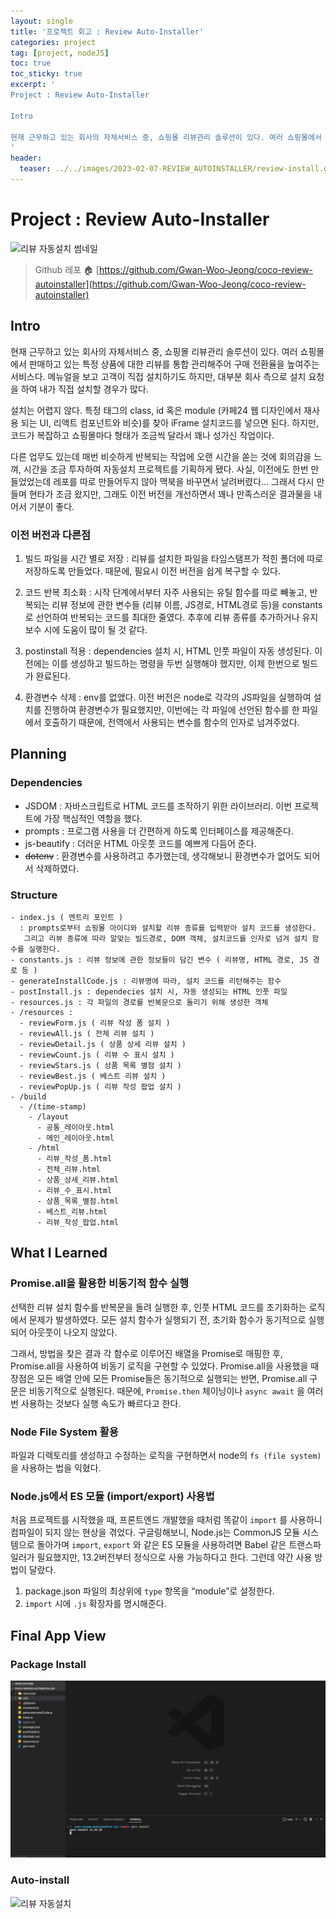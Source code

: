 ```yaml
---
layout: single
title: '프로젝트 회고 : Review Auto-Installer'
categories: project
tag: [project, nodeJS]
toc: true
toc_sticky: true
excerpt: '
Project : Review Auto-Installer

Intro

현재 근무하고 있는 회사의 자체서비스 중, 쇼핑몰 리뷰관리 솔루션이 있다. 여러 쇼핑몰에서 판매하고 있는 특정 상품에 대한 리뷰를 통합 관리해주어 구매 전환율을 높여주는 서비스다. 메뉴얼을 보고 고객이 직접 설치하기도 하지만, 대부분 회사 측으로 설치 요청을 하여 내가 직접 설치할 경우가 많다.
'
header:
  teaser: ../../images/2023-02-07-REVIEW_AUTOINSTALLER/review-install.gif
---
```


# Project : Review Auto-Installer

![리뷰 자동설치 썸네일](../../images/2023-02-07-REVIEW_AUTOINSTALLER/review-install.gif)

> Github 레포 🏠
> [https://github.com/Gwan-Woo-Jeong/coco-review-autoinstaller](https://github.com/Gwan-Woo-Jeong/coco-review-autoinstaller)

## Intro

현재 근무하고 있는 회사의 자체서비스 중, 쇼핑몰 리뷰관리 솔루션이 있다. 여러 쇼핑몰에서 판매하고 있는 특정 상품에 대한 리뷰를 통합 관리해주어 구매 전환율을 높여주는 서비스다. 메뉴얼을 보고 고객이 직접 설치하기도 하지만, 대부분 회사 측으로 설치 요청을 하여 내가 직접 설치할 경우가 많다.

설치는 어렵지 않다. 특정 태그의 class, id 혹은 module (카페24 웹 디자인에서 재사용 되는 UI, 리액트 컴포넌트와 비슷)를 찾아 iFrame 설치코드를 넣으면 된다. 하지만, 코드가 복잡하고 쇼핑몰마다 형태가 조금씩 달라서 꽤나 성가신 작업이다.

다른 업무도 있는데 매번 비슷하게 반복되는 작업에 오랜 시간을 쏟는 것에 회의감을 느껴, 시간을 조금 투자하여 자동설치 프로젝트를 기획하게 됐다. 사실, 이전에도 한번 만들었었는데 레포를 따로 만들어두지 않아 맥북을 바꾸면서 날려버렸다… 그래서 다시 만들며 현타가 조금 왔지만, 그래도 이전 버전을 개선하면서 꽤나 만족스러운 결과물을 내어서 기분이 좋다.

### 이전 버전과 다른점

1. 빌드 파일을 시간 별로 저장
   : 리뷰를 설치한 파일을 타임스탬프가 적힌 폴더에 따로 저장하도록 만들었다. 때문에, 필요시 이전 버전을 쉽게 복구할 수 있다.

2. 코드 반복 최소화
   : 시작 단계에서부터 자주 사용되는 유틸 함수를 따로 빼놓고, 반복되는 리뷰 정보에 관한 변수들 (리뷰 이름, JS경로, HTML경로 등)을 constants로 선언하여 반복되는 코드를 최대한 줄였다. 추후에 리뷰 종류를 추가하거나 유지보수 시에 도움이 많이 될 것 같다.

3. postinstall 적용
   : dependencies 설치 시, HTML 인풋 파일이 자동 생성된다. 이전에는 이를 생성하고 빌드하는 명령을 두번 실행해야 했지만, 이제 한번으로 빌드가 완료된다.

4. 환경변수 삭제
   : env를 없앴다. 이전 버전은 node로 각각의 JS파일을 실행하여 설치를 진행하여 환경변수가 필요했지만, 이번에는 각 파일에 선언된 함수를 한 파일에서 호출하기 때문에, 전역에서 사용되는 변수를 함수의 인자로 넘겨주었다.

## Planning

### Dependencies

- JSDOM
  : 자바스크립트로 HTML 코드를 조작하기 위한 라이브러리. 이번 프로젝트에 가장 핵심적인 역할을 했다.
- prompts
  : 프로그램 사용을 더 간편하게 하도록 인터페이스를 제공해준다.
- js-beautify
  : 더러운 HTML 아웃풋 코드를 예쁘게 다듬어 준다.
- ~~dotenv~~
  : 환경변수를 사용하려고 추가했는데, 생각해보니 환경변수가 없어도 되어서 삭제하였다.

### Structure

```
- index.js ( 엔트리 포인트 )
  : prompts로부터 쇼핑몰 아이디와 설치할 리뷰 종류를 입력받아 설치 코드를 생성한다.
   그리고 리뷰 종류에 따라 알맞는 빌드경로, DOM 객체, 설치코드를 인자로 넘겨 설치 함수를 실행한다.
- constants.js : 리뷰 정보에 관한 정보들이 담긴 변수 ( 리뷰명, HTML 경로, JS 경로 등 )
- generateInstallCode.js : 리뷰명에 따라, 설치 코드를 리턴해주는 함수
- postInstall.js : dependecies 설치 시, 자동 생성되는 HTML 인풋 파일
- resources.js : 각 파일의 경로를 반복문으로 돌리기 위해 생성한 객체
- /resources :
  - reviewForm.js ( 리뷰 작성 폼 설치 )
  - reviewAll.js ( 전체 리뷰 설치 )
  - reviewDetail.js ( 상품 상세 리뷰 설치 )
  - reviewCount.js ( 리뷰 수 표시 설치 )
  - reviewStars.js ( 상품 목록 별점 설치 )
  - reviewBest.js ( 베스트 리뷰 설치 )
  - reviewPopUp.js ( 리뷰 작성 팝업 설치 )
- /build
  - /(time-stamp)
    - /layout
      - 공통_레이아웃.html
      - 메인_레이아웃.html
    - /html
      - 리뷰_작성_폼.html
      - 전체_리뷰.html
      - 상품_상세_리뷰.html
      - 리뷰_수_표시.html
      - 상품_목록_별점.html
      - 베스트_리뷰.html
      - 리뷰_작성_팝업.html
```

## What I Learned

### Promise.all을 활용한 비동기적 함수 실행

선택한 리뷰 설치 함수를 반복문을 돌려 실행한 후, 인풋 HTML 코드를 초기화하는 로직에서 문제가 발생하였다. 모든 설치 함수가 실행되기 전, 초기화 함수가 동기적으로 실행되어 아웃풋이 나오지 않았다.

그래서, 방법을 찾은 결과 각 함수로 이루어진 배열을 Promise로 매핑한 후, Promise.all을 사용하여 비동기 로직을 구현할 수 있었다. Promise.all을 사용했을 때 장점은 모든 배열 안에 모든 Promise들은 동기적으로 실행되는 반면, Promise.all 구문은 비동기적으로 실행된다. 때문에, `Promise.then` 체이닝이나 `async await` 을 여러번 사용하는 것보다 실행 속도가 빠르다고 한다.

### Node File System 활용

파일과 디렉토리를 생성하고 수정하는 로직을 구현하면서 node의 `fs (file system)` 을 사용하는 법을 익혔다.

### Node.js에서 ES 모듈 (import/export) 사용법

처음 프로젝트를 시작했을 때, 프론트엔드 개발했을 때처럼 똑같이 `import` 를 사용하니 컴파일이 되지 않는 현상을 겪었다. 구글링해보니, Node.js는 CommonJS 모듈 시스템으로 돌아가며 `import`, `export` 와 같은 ES 모듈을 사용하려면 Babel 같은 트랜스파일러가 필요했지만, 13.2버전부터 정식으로 사용 가능하다고 한다. 그런데 약간 사용 방법이 달랐다.

1. package.json 파일의 최상위에 `type` 항목을 “module”로 설정한다.
2. `import` 시에 `.js` 확장자를 명시해준다.

## Final App View

### Package Install

![리뷰 자동설치 post-install](../../images/2023-02-07-REVIEW_AUTOINSTALLER/postinstall.gif)

### Auto-install

![리뷰 자동설치](../../images/2023-02-07-REVIEW_AUTOINSTALLER/review-install.gif)
